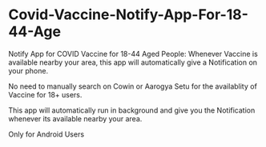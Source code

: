 # Covid-Vaccine-Notify-App-For-18-44-Age
Notify App for COVID Vaccine for 18-44 Aged People: Whenever Vaccine is available nearby your area, this app will automatically give a Notification on your phone.

No need to manually search on Cowin or Aarogya Setu for the availablity of Vaccine for 18+ users.

This app will automatically run in background and give you the Notification whenever its available nearby your area.

Only for Android Users
